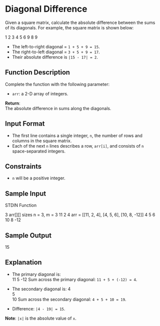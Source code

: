 # Diagonal Difference
Given a square matrix, calculate the absolute difference between the sums of its diagonals.
For example, the square matrix is shown below:

1 2 3
4 5 6
9 8 9 

- The left-to-right diagonal = `1 + 5 + 9 = 15`.  
- The right-to-left diagonal = `3 + 5 + 9 = 17`.  
- Their absolute difference is `|15 - 17| = 2`.

## Function Description

Complete the function with the following parameter:

- `arr`: a 2-D array of integers.

**Return**:  
The absolute difference in sums along the diagonals.

## Input Format

- The first line contains a single integer, `n`, the number of rows and columns in the square matrix.  
- Each of the next `n` lines describes a row, `arr[i]`, and consists of `n` space-separated integers.

## Constraints

- `n` will be a positive integer.

## Sample Input
STDIN Function

3 arr[][] sizes n = 3, m = 3
11 2 4 arr = [[11, 2, 4], [4, 5, 6], [10, 8, -12]]
4 5 6
10 8 -12

## Sample Output
15

## Explanation

- The primary diagonal is:  
11
5
-12
Sum across the primary diagonal: `11 + 5 + (-12) = 4`.

- The secondary diagonal is: 
 4  
5  
10
Sum across the secondary diagonal: `4 + 5 + 10 = 19`.

- Difference: `|4 - 19| = 15`.

**Note**: `|x|` is the absolute value of `x`.